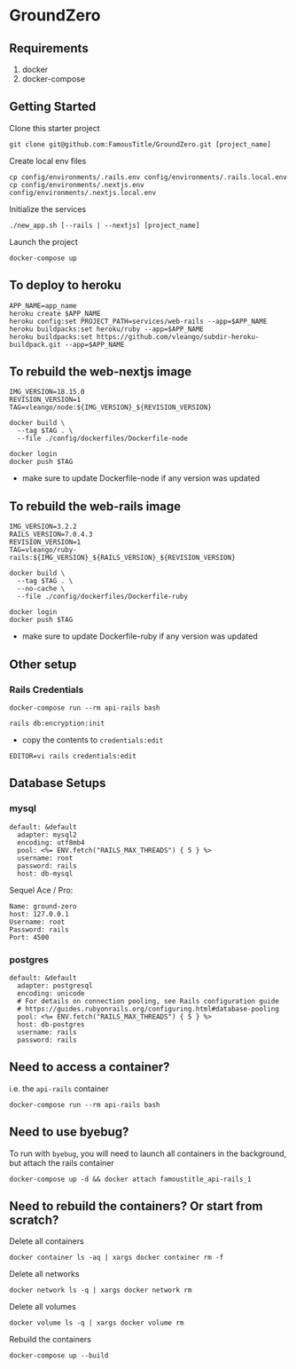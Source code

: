 # GroundZero

## Requirements

1. docker
2. docker-compose

## Getting Started

Clone this starter project

```
git clone git@github.com:FamousTitle/GroundZero.git [project_name]
```

Create local env files

```
cp config/environments/.rails.env config/environments/.rails.local.env
cp config/environments/.nextjs.env config/environments/.nextjs.local.env
```

Initialize the services

```
./new_app.sh [--rails | --nextjs] [project_name]
```

Launch the project

```
docker-compose up
```

## To deploy to heroku

```
APP_NAME=app_name
heroku create $APP_NAME
heroku config:set PROJECT_PATH=services/web-rails --app=$APP_NAME
heroku buildpacks:set heroku/ruby --app=$APP_NAME
heroku buildpacks:set https://github.com/vleango/subdir-heroku-buildpack.git --app=$APP_NAME
```

## To rebuild the web-nextjs image

```
IMG_VERSION=18.15.0
REVISION_VERSION=1
TAG=vleango/node:${IMG_VERSION}_${REVISION_VERSION}

docker build \
  --tag $TAG . \
  --file ./config/dockerfiles/Dockerfile-node

docker login
docker push $TAG
```

- make sure to update Dockerfile-node if any version was updated

## To rebuild the web-rails image

```
IMG_VERSION=3.2.2
RAILS_VERSION=7.0.4.3
REVISION_VERSION=1
TAG=vleango/ruby-rails:${IMG_VERSION}_${RAILS_VERSION}_${REVISION_VERSION}

docker build \
  --tag $TAG . \
  --no-cache \
  --file ./config/dockerfiles/Dockerfile-ruby

docker login
docker push $TAG
```

- make sure to update Dockerfile-ruby if any version was updated

## Other setup

### Rails Credentials

```
docker-compose run --rm api-rails bash

rails db:encryption:init
```

- copy the contents to `credentials:edit`

```
EDITOR=vi rails credentials:edit
```

## Database Setups

### mysql

```
default: &default
  adapter: mysql2
  encoding: utf8mb4
  pool: <%= ENV.fetch("RAILS_MAX_THREADS") { 5 } %>
  username: root
  password: rails
  host: db-mysql
```

Sequel Ace / Pro:

```
Name: ground-zero
host: 127.0.0.1
Username: root
Password: rails
Port: 4500
```

### postgres

```
default: &default
  adapter: postgresql
  encoding: unicode
  # For details on connection pooling, see Rails configuration guide
  # https://guides.rubyonrails.org/configuring.html#database-pooling
  pool: <%= ENV.fetch("RAILS_MAX_THREADS") { 5 } %>
  host: db-postgres
  username: rails
  password: rails
```

## Need to access a container?

i.e. the `api-rails` container

```
docker-compose run --rm api-rails bash
```

## Need to use byebug?

To run with `byebug`, you will need to launch all containers in the background, but attach the rails container

```
docker-compose up -d && docker attach famoustitle_api-rails_1
```

## Need to rebuild the containers? Or start from scratch?

Delete all containers

```
docker container ls -aq | xargs docker container rm -f
```

Delete all networks

```
docker network ls -q | xargs docker network rm
```

Delete all volumes

```
docker volume ls -q | xargs docker volume rm
```

Rebuild the containers

```
docker-compose up --build
```
